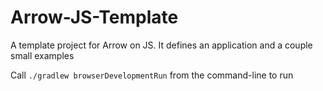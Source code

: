 # Arrow-JS-Template
A template project for Arrow on JS. It defines an application and a couple small examples

Call `./gradlew browserDevelopmentRun` from the command-line to run
